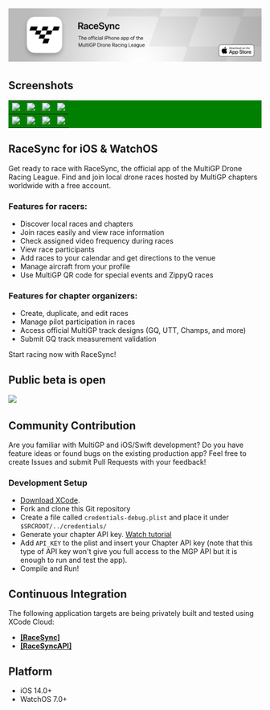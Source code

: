 ## [<img src="Documentation/Github/racesync_readme_header.jpg">](https://apps.apple.com/us/developer/multigp-inc/id1491110679)

## Screenshots

<table bgcolor=green>
  <tr>
    <th><img src="Documentation/App\ \Store/Screenshots/RaceSync_6.9_screenshot_0.png"></th>
    <th><img src="Documentation/App\ \Store/Screenshots/RaceSync_6.9_screenshot_1.png"></th>
    <th><img src="Documentation/App\ \Store/Screenshots/RaceSync_6.9_screenshot_2.png"></th>
    <th><img src="Documentation/App\ \Store/Screenshots/RaceSync_6.9_screenshot_3.png"></th>
  </tr>
  <tr>
    <th><img src="Documentation/App\ \Store/Screenshots/RaceSync_6.9_screenshot_4.png"></th>
    <th><img src="Documentation/App\ \Store/Screenshots/RaceSync_6.9_screenshot_5.png"></th>
    <th><img src="Documentation/App\ \Store/Screenshots/RaceSync_6.9_screenshot_6.png"></th>
    <th><img src="Documentation/App\ \Store/Screenshots/RaceSync_6.9_screenshot_7.png"></th>
  </tr>
</table>

## RaceSync for iOS & WatchOS
Get ready to race with RaceSync, the official app of the MultiGP Drone Racing League.
Find and join local drone races hosted by MultiGP chapters worldwide with a free account.

### Features for racers:
* Discover local races and chapters
* Join races easily and view race information
* Check assigned video frequency during races
* View race participants
* Add races to your calendar and get directions to the venue
* Manage aircraft from your profile
* Use MultiGP QR code for special events and ZippyQ races

### Features for chapter organizers:
* Create, duplicate, and edit races
* Manage pilot participation in races
* Access official MultiGP track designs (GQ, UTT, Champs, and more)
* Submit GQ track measurement validation

Start racing now with RaceSync!

## Public beta is open

[<img src="https://user-images.githubusercontent.com/43776784/125545484-11474758-6313-4ddb-b96a-4a11113b1958.png" width=25%>](https://testflight.apple.com/join/BRXIQJLb)

## Community Contribution

Are you familiar with MultiGP and iOS/Swift development?
Do you have feature ideas or found bugs on the existing production app?
Feel free to create Issues and submit Pull Requests with your feedback!

### Development Setup

* [Download XCode](https://apps.apple.com/ca/app/xcode/id497799835?mt=12).
* Fork and clone this Git repository
* Create a file called `credentials-debug.plist` and place it under `$SRCROOT/../credentials/`
* Generate your chapter API key. [Watch tutorial](https://www.youtube.com/watch?v=O8e9KoRhbHU&t=55s)
* Add `API_KEY` to the plist and insert your Chapter API key (note that this type of API key won't give you full access to the MGP API but it is enough to run and test the app).
* Compile and Run!

## Continuous Integration

The following application targets are being privately built and tested using XCode Cloud:
- [**[RaceSync]**](https://appstoreconnect.apple.com/teams/69a6de89-7661-47e3-e053-5b8c7c11a4d1/apps/1491110680/ci/groups)
- [**[RaceSyncAPI]**](https://appstoreconnect.apple.com/teams/69a6de89-7661-47e3-e053-5b8c7c11a4d1/frameworks/C4E896B0-7561-452A-9008-4410D9F88776/groups)

## Platform

* iOS 14.0+
* WatchOS 7.0+
